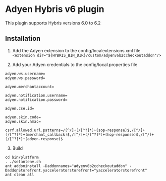 # Adyen Hybris v6 plugin

This plugin supports Hybris versions 6.0 to 6.2

## Installation

1. Add the Adyen extension to the config/localextensions.xml file
```<extension dir="${HYBRIS_BIN_DIR}/custom/adyenv6b2ccheckoutaddon"/>```

2. Add your Adyen credentials to the config/local.properties file
```
adyen.ws.username=
adyen.ws.password=

adyen.merchantaccount=

adyen.notification.username=
adyen.notification.password=

adyen.cse.id=

adyen.skin.code=
adyen.skin.hmac=
```

```
csrf.allowed.url.patterns=/[^/]+(/[^?]*)+(sop-response)$,/[^/]+(/[^?]*)+(merchant_callback)$,/[^/]+(/[^?]*)+(hop-response)$,/[^/]+(/[^?]*)+(adyen-response)$

```

3. Build
```
cd bin/platform
. ./setantenv.sh
ant addoninstall -Daddonnames="adyenv6b2ccheckoutaddon" -DaddonStorefront.yacceleratorstorefront="yacceleratorstorefront"
ant clean all
```

